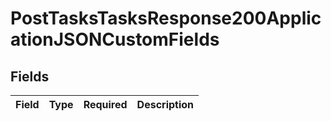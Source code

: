 # PostTasksTasksResponse200ApplicationJSONCustomFields


## Fields

| Field       | Type        | Required    | Description |
| ----------- | ----------- | ----------- | ----------- |